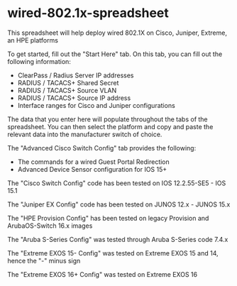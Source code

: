 # wired-802.1x-spreadsheet
This spreadsheet will help deploy wired 802.1X on Cisco, Juniper, Extreme, an HPE platforms<br>

To get started, fill out the "Start Here" tab. On this tab, you can fill out the following information:<br>
  - ClearPass / Radius Server IP addresses<br>
  - RADIUS / TACACS+ Shared Secret <br>
  - RADIUS / TACACS+ Source VLAN <br>
  - RADIUS / TACACS+ Source IP address <br>
  - Interface ranges for Cisco and Juniper configurations<br>
  
  The data that you enter here will populate throughout the tabs of the spreadsheet. You can then select the platform and copy and paste the relevant data into the manufacturer switch of choice.

The "Advanced Cisco Switch Config" tab provides the following:<br>
  - The commands for a wired Guest Portal Redirection<br>
  - Advanced Device Sensor configuration for IOS 15+<br>
  
The "Cisco Switch Config" code has been tested on IOS 12.2.55-SE5 - IOS 15.1<br>

The "Juniper EX Config" code has been tested on JUNOS 12.x - JUNOS 15.x<br>

The "HPE Provision Config" has been tested on legacy Provision and ArubaOS-Switch 16.x images<br>

The "Aruba S-Series Config" was tested through Aruba S-Series code 7.4.x<br>

The "Extreme EXOS 15- Config" was tested on Extreme EXOS 15 and 14, hence the "-" minus sign<br>

The "Extreme EXOS 16+ Config" was tested on Extreme EXOS 16<br>

